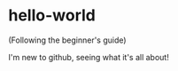 hello-world
===========

(Following the beginner's guide)

I'm new to github, seeing what it's all about!
